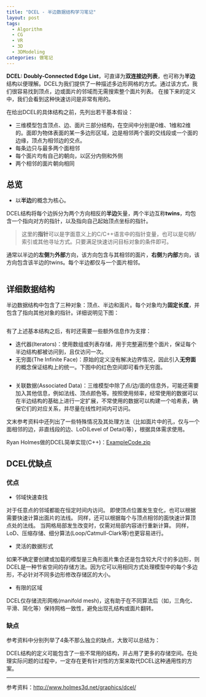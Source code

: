 ```yaml
---
title: "DCEL - 半边数据结构学习笔记"
layout: post
tags:
  - Algorithm
  - CG
  - VR
  - 3D
  - 3DModeling
categories: 做笔记
---
```


**DCEL: Doubly-Connected Edge List**，可直译为**双连接边列表**，也可称为**半边**结构以便理解。DCEL为我们提供了一种描述多边形网格的方式。通过该方式，我们很容易找到顶点，边或面片的邻域而无需搜索整个面片列表。 在接下来的定义中，我们会看到这种快速访问是非常有用的。

<!-- more -->

在给出DCEL的具体结构之前，先列出若干基本假设：

* 三维模型包含顶点、边、面片三部分结构，在空间中分别是0维、1维和2维的。面即为物体表面的某一多边形区域，边是相邻两个面的交线段或一个面的边缘，顶点为相邻边的交点。
* 每条边只与最多两个面相邻
* 每个面片均有自己的朝向，以区分内侧和外侧
* 两个相邻的面片朝向相同

## 总览

* 以**半边**的概念为核心。

DCEL结构将每个边拆分为两个方向相反的**半边**矢量，两个半边互称**twins**，均包含一个指向对方的指针，以及指向自己起始顶点坐标的指针。

> 这里的**指针**可以是字面意义上的C/C++语言中的指针变量，也可以是句柄/索引或其他寻址方式。只要满足快速访问目标对象的条件即可。

通常以半边的**左侧**为**外部**方向，该方向包含与其相邻的面片，**右侧**为**内部**方向，该方向包含该半边的twins。每个半边都仅与一个面片相邻。

![]()

## 详细数据结构

半边数据结构中包含了三种对象：顶点、半边和面片。每个对象均为**固定长度**，并包含了指向其他对象的指针。详细说明见下图：

![]()

有了上述基本结构之后，有时还需要一些额外信息作为支撑：

* 迭代器(Iterators)：使用数组或列表存储，用于完整遍历整个面片，保证每个半边结构都被访问到，且仅访问一次。
* 无穷面(The Infinite Face)：原始的定义没有解决边界情况，因此引入**无穷面**的概念保证结构上的统一。下图中的红色空间即可看作无穷面。

![]()

* 关联数据(Associated Data)：三维模型中除了点/边/面的信息外，可能还需要加入其他信息，例如法线、顶点颜色等。按照使用频率，经常使用的数据可以在半边结构的基础上进行一定扩展，不常使用的数据可以构建一个哈希表，确保它们的对应关系，并尽量在线性时间内可访问。

文末参考资料中还列出了一些特殊情况及其处理方法（比如面片中的孔，仅与一个面相邻的边，非直线段的边、LoD(Level of Detail)等），根据具体需求使用。

Ryan Holmes做的DCEL简单实现(C++)：[ExampleCode.zip](http://www.holmes3d.net/graphics/dcel/ExampleCode.zip)

## DCEL优缺点

### 优点

* 邻域快速查找

对于任意点的邻域都能在恒定时间内访问。 即使顶点位置发生变化，也可以根据需要快速计算出面片的法线。 同样，还可以根据每个与顶点相邻的面快速计算顶点处的法线。 当网格局部发生改变时，仅需对局部内容进行重新计算。 同样，LoD、压缩存储、细分算法(Loop/Catmull-Clark等)也更容易进行。 

* 灵活的数据形式

如果不确定要创建或加载的模型是三角形面片集合还是包含较大尺寸的多边形，则DCEL是一种节省空间的存储方法。因为它可以用相同方式处理模型中的每个多边形，不必针对不同多边形修改存储区的大小。

* 有限的区域

DCEL仅存储流形网格(manifold mesh)，这有助于在不同算法后（如，三角化、平滑、简化等）保持网格一致性，避免出现孔结构或面片翻转。

### 缺点

参考资料中分别列举了4条不那么独立的缺点，大致可以总结为：

DCEL结构的定义可能包含了一些不常用的结构，并占用了更多的存储空间。在处理实际问题的过程中，一定存在更有针对性的方案来取代DCEL这种通用性的方案。

---

参考资料：http://www.holmes3d.net/graphics/dcel/